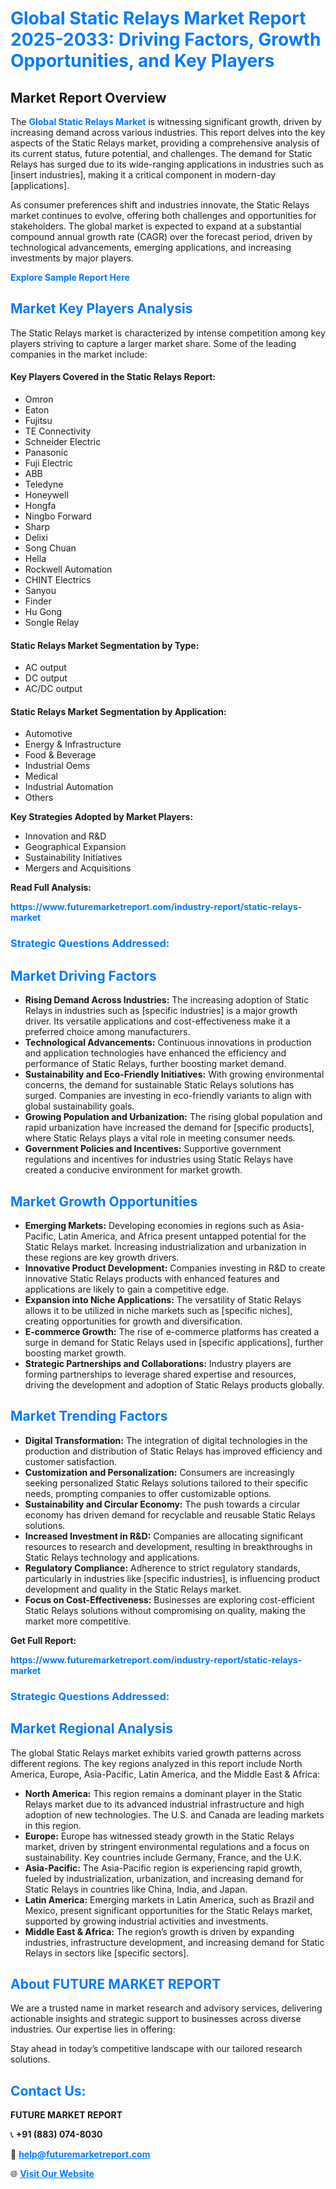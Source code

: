 <h1 style="color: #007BFF;">Global Static Relays Market Report 2025-2033: Driving Factors, Growth Opportunities, and Key Players</h1>

<section id="overview">
<h2>Market Report Overview</h2>
<p>The <a href="https://www.futuremarketreport.com/industry-report/static-relays-market" style="color: #007BFF; text-decoration: none;"><strong>Global Static Relays Market</strong></a> is witnessing significant growth, driven by increasing demand across various industries. This report delves into the key aspects of the Static Relays market, providing a comprehensive analysis of its current status, future potential, and challenges. The demand for Static Relays has surged due to its wide-ranging applications in industries such as [insert industries], making it a critical component in modern-day [applications].</p>
<p>As consumer preferences shift and industries innovate, the Static Relays market continues to evolve, offering both challenges and opportunities for stakeholders. The global market is expected to expand at a substantial compound annual growth rate (CAGR) over the forecast period, driven by technological advancements, emerging applications, and increasing investments by major players.</p>
</section>

<section id="overview">
<p><a href="https://www.futuremarketreport.com/request-sample/reportId=75204" style="color: #007BFF; text-decoration: none;"><strong>Explore Sample Report Here</strong></a></p>
</section>

<section id="key-players">
<h2 style="color: #007BFF;">Market Key Players Analysis</h2>
<p>The Static Relays market is characterized by intense competition among key players striving to capture a larger market share. Some of the leading companies in the market include:</p>
<h4>Key Players Covered in the Static Relays Report:</h4>
<ul><li>Omron</li><li>Eaton</li><li>Fujitsu</li><li>TE Connectivity</li><li>Schneider Electric</li><li>Panasonic</li><li>Fuji Electric</li><li>ABB</li><li>Teledyne</li><li>Honeywell</li><li>Hongfa</li><li>Ningbo Forward</li><li>Sharp</li><li>Delixi</li><li>Song Chuan</li><li>Hella</li><li>Rockwell Automation</li><li>CHINT Electrics</li><li>Sanyou</li><li>Finder</li><li>Hu Gong</li><li>Songle Relay</li></ul>
<h4>Static Relays Market Segmentation by Type:</h4>
<ul><li>AC output</li><li>DC output</li><li>AC/DC output</li></ul>

<h4>Static Relays Market Segmentation by Application:</h4>
<ul><li>Automotive</li><li>Energy &amp; Infrastructure</li><li>Food &amp; Beverage</li><li>Industrial Oems</li><li>Medical</li><li>Industrial Automation</li><li>Others</li></ul>
<p><strong>Key Strategies Adopted by Market Players:</strong></p>
<ul>
<li>Innovation and R&D</li>
<li>Geographical Expansion</li>
<li>Sustainability Initiatives</li>
<li>Mergers and Acquisitions</li>
</ul>
</section>

<section>
<p><strong>Read Full Analysis: </strong></p><a href="https://www.futuremarketreport.com/industry-report/static-relays-market" style="color: #007BFF; text-decoration: none;"><strong>https://www.futuremarketreport.com/industry-report/static-relays-market</strong></a>
<h3 style="color: #007BFF;">Strategic Questions Addressed:</h3>
</section>

<section id="driving-factors">
<h2 style="color: #007BFF;">Market Driving Factors</h2>
<ul>
<li><strong>Rising Demand Across Industries:</strong> The increasing adoption of Static Relays in industries such as [specific industries] is a major growth driver. Its versatile applications and cost-effectiveness make it a preferred choice among manufacturers.</li>
<li><strong>Technological Advancements:</strong> Continuous innovations in production and application technologies have enhanced the efficiency and performance of Static Relays, further boosting market demand.</li>
<li><strong>Sustainability and Eco-Friendly Initiatives:</strong> With growing environmental concerns, the demand for sustainable Static Relays solutions has surged. Companies are investing in eco-friendly variants to align with global sustainability goals.</li>
<li><strong>Growing Population and Urbanization:</strong> The rising global population and rapid urbanization have increased the demand for [specific products], where Static Relays plays a vital role in meeting consumer needs.</li>
<li><strong>Government Policies and Incentives:</strong> Supportive government regulations and incentives for industries using Static Relays have created a conducive environment for market growth.</li>
</ul>
</section>

<section id="growth-opportunities">
<h2 style="color: #007BFF;">Market Growth Opportunities</h2>
<ul>
<li><strong>Emerging Markets:</strong> Developing economies in regions such as Asia-Pacific, Latin America, and Africa present untapped potential for the Static Relays market. Increasing industrialization and urbanization in these regions are key growth drivers.</li>
<li><strong>Innovative Product Development:</strong> Companies investing in R&D to create innovative Static Relays products with enhanced features and applications are likely to gain a competitive edge.</li>
<li><strong>Expansion into Niche Applications:</strong> The versatility of Static Relays allows it to be utilized in niche markets such as [specific niches], creating opportunities for growth and diversification.</li>
<li><strong>E-commerce Growth:</strong> The rise of e-commerce platforms has created a surge in demand for Static Relays used in [specific applications], further boosting market growth.</li>
<li><strong>Strategic Partnerships and Collaborations:</strong> Industry players are forming partnerships to leverage shared expertise and resources, driving the development and adoption of Static Relays products globally.</li>
</ul>
</section>

<section id="trending-factors">
<h2 style="color: #007BFF;">Market Trending Factors</h2>
<ul>
<li><strong>Digital Transformation:</strong> The integration of digital technologies in the production and distribution of Static Relays has improved efficiency and customer satisfaction.</li>
<li><strong>Customization and Personalization:</strong> Consumers are increasingly seeking personalized Static Relays solutions tailored to their specific needs, prompting companies to offer customizable options.</li>
<li><strong>Sustainability and Circular Economy:</strong> The push towards a circular economy has driven demand for recyclable and reusable Static Relays solutions.</li>
<li><strong>Increased Investment in R&D:</strong> Companies are allocating significant resources to research and development, resulting in breakthroughs in Static Relays technology and applications.</li>
<li><strong>Regulatory Compliance:</strong> Adherence to strict regulatory standards, particularly in industries like [specific industries], is influencing product development and quality in the Static Relays market.</li>
<li><strong>Focus on Cost-Effectiveness:</strong> Businesses are exploring cost-efficient Static Relays solutions without compromising on quality, making the market more competitive.</li>
</ul>
</section>

<section>
<p><strong>Get Full Report: </strong></p><a href="https://www.futuremarketreport.com/industry-report/static-relays-market" style="color: #007BFF; text-decoration: none;"><strong>https://www.futuremarketreport.com/industry-report/static-relays-market</strong></a>
<h3 style="color: #007BFF;">Strategic Questions Addressed:</h3>
</section>


<section id="regional-analysis">
<h2 style="color: #007BFF;">Market Regional Analysis</h2>
<p>The global Static Relays market exhibits varied growth patterns across different regions. The key regions analyzed in this report include North America, Europe, Asia-Pacific, Latin America, and the Middle East & Africa:</p>
<ul>
<li><strong>North America:</strong> This region remains a dominant player in the Static Relays market due to its advanced industrial infrastructure and high adoption of new technologies. The U.S. and Canada are leading markets in this region.</li>
<li><strong>Europe:</strong> Europe has witnessed steady growth in the Static Relays market, driven by stringent environmental regulations and a focus on sustainability. Key countries include Germany, France, and the U.K.</li>
<li><strong>Asia-Pacific:</strong> The Asia-Pacific region is experiencing rapid growth, fueled by industrialization, urbanization, and increasing demand for Static Relays in countries like China, India, and Japan.</li>
<li><strong>Latin America:</strong> Emerging markets in Latin America, such as Brazil and Mexico, present significant opportunities for the Static Relays market, supported by growing industrial activities and investments.</li>
<li><strong>Middle East & Africa:</strong> The region’s growth is driven by expanding industries, infrastructure development, and increasing demand for Static Relays in sectors like [specific sectors].</li>
</ul>
</section>

<footer>
<h2 style="color: #007BFF;">About FUTURE MARKET REPORT</h2>
<p>We are a trusted name in market research and advisory services, delivering actionable insights and strategic support to businesses across diverse industries. Our expertise lies in offering:</p>

<p>Stay ahead in today’s competitive landscape with our tailored research solutions.</p>

<h2 style="color: #007BFF;">Contact Us:</h2>
<p><strong>FUTURE MARKET REPORT</strong></p>
<p>📞 <strong>+91 (883) 074-8030</strong></p>
<p>📧 <strong><a href="mailto:help@futuremarketreport.com" style="color: #007BFF;">help@futuremarketreport.com</a></strong></p>
<p>🌐 <strong><a href="https://www.futuremarketreport.com/" style="color: #007BFF;">Visit Our Website</a></strong></p>
</footer>